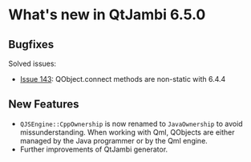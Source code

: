 # What's new in QtJambi 6.5.0

## Bugfixes

Solved issues:
* [Issue 143](../../../issues/143): QObject.connect methods are non-static with 6.4.4

## New Features

* `QJSEngine::CppOwnership` is now renamed to `JavaOwnership` to avoid missunderstanding. When working with Qml, QObjects are either managed by the Java programmer or by the Qml engine.
* Further improvements of QtJambi generator.


